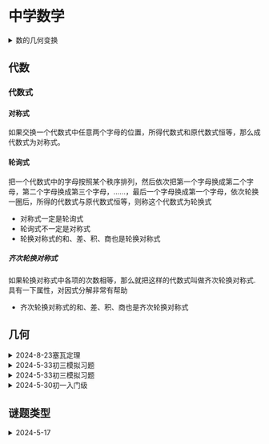 # 中学数学


<details>
<summary>数的几何变换</summary>
让我们从另外一个角度来看到数字，会发现实数与复数一样自然！
<b>对称与变换</b>，对称性指的是在某种操作下使物体保持不变的性质。
<p>1. 正方形旋转90度后，旋转对称</p>
<p>2. 沿着直线方向移动一段距离，称为平移对称</p>
<p>3. 放大或缩小任何几何平面图形，称为扩张/缩放对称性</p>
<p>4. 反射</p>

现在用上面定义的几何语言来重新定义数字与运算。
<p>现在想象有一个平面，中间有一条水平直线，把数字0放在中间，把正实数放在0的右边，把负实数放在左边，这就是熟悉的数轴。</p>
<p>现在有一个几何对象，一条直线，将直线平移x个数字会产生什么结果呢？数字0将位于x的位置，数字1位于x+1的位置，即平移变换对应于平移方向就是加减运算</p>
<p>现在进行扩展或缩放变换，这相当于乘法与除法运算，就看你变换的数字是大于1还是小于1，是1就是变换成自己，恒等变换</p>
<p>如果将数轴通过0点作发射，这种情况下就会产生1变成-1，相当于乘数是负数的乘法运算，反射对应于乘以-1.如果连续反射两次了？(-1)(-1)=1,也是恒等变换</p>
<p>自此利用几何变换引起数轴上实数的变化，就是对应于四种基本运算。但还忽略了一种变换，那就是旋转变换。<br/>
这时需要我们从直线上的点拓展到平面上任意点。这个认识，<b>就是平面上的几何点对应着数字，但不一定是实数</b>。<br/>
考虑逆时针旋转90度，这时对应什么变换呢？不会是加减运算，假设是乘除运算，即逆时针旋转90度对应于乘以<b>某个数</b>，这样得到通过0的竖直的直线。
现在需要知道乘以了某个数是什么，我们跟踪数字1的变化，因为乘以1就是恒等变换。<br/>
数字1逆时针旋转90度得到数字(0,1),继续逆时针旋转90度得到数字-1，这样就存在一个数，满足这样的性质<var>(0,1)<sub>2</sub></var>=-1.称这个数字为i，这样逆旋转90度就是乘以数字i。<br/>
16 世纪的时候，当时数学家发现一维数轴并不是完整的图景。他们需要“发明”这个神秘的数字，称之为虚数单位，即i² = -1，以便计算三次多项式方程的解。
</p>

$$
\text{一般来说，可以通过乘以复数}e^{(\theta i)}\text{来获得任意角度} \theta \text{的旋转,其中}e\text{是自然对数的底数，}\theta\text{是以弧度表示的旋转角度。现在可以使用这个语言来解释欧拉恒等式}
$$

$e^{\pi i} + 1 = 0 \to e^{\pi i} = -1$

它表示的是将平面上的某个点逆时针旋转180度的几何变换与通过(0,0)反射该点相同而已。

</details>

## 代数

### 代数式

#### 对称式

如果交换一个代数式中任意两个字母的位置，所得代数式和原代数式恒等，那么成代数式为对称式。

#### 轮询式

把一个代数式中的字母按照某个秩序排列，然后依次把第一个字母换成第二个字母，第二个字母换成第三个字母，……，最后一个字母换成第一个字母，依次轮换一圈后，所得的代数式与原代数式恒等，则称这个代数式为轮换式

- 对称式一定是轮询式
- 轮询式不一定是对称式
- 轮换对称式的和、差、积、商也是轮换对称式

##### 齐次轮换对称式

如果轮换对称式中各项的次数相等，那么就把这样的代数式叫做齐次轮换对称式. 具有一下属性，对因式分解非常有帮助

- 齐次轮换对称式的和、差、积、商也是齐次轮换对称式

## 几何

<details>
<summary>2024-8-23塞瓦定理</summary>

- [一个很哇塞的定理 ](https://mp.weixin.qq.com/s/teDnXG-v53GHxvdlrND-DA)

你有没有发现这样一个现象：三角形的三条高线（或其延长线）、三条角平分线、三条中线都会分别交于一点。你可以试着画出各种不同三角形的高线（或其延长线）、角平分线、中线，会发现无论什么样的三角形，它的三条高线（或其延长线）都会交于同一个点，角平分线和中线也是如此。

“塞瓦定理”记录在塞瓦（Giovanni Ceva，1648～1734，意大利水利工程师，数学家）于1678年发表的《直线论》一书中。“塞瓦定理”是塞瓦的重大发现，因此后世以他的名字来命名，将其称为“塞瓦定理”。

</details>

<details>
<summary>2024-5-33初三模拟习题</summary>

[几何之旅：塞瓦定理与角元塞瓦定理——角格点问题的通解方法](https://zhuanlan.zhihu.com/p/122455316?utm_campaign=shareopn&utm_medium=social&utm_psn=1781370747668807680&utm_source=wechat_session)

</details>

<details>
<summary>2024-5-33初三模拟习题</summary>

$$
\text{在} \vartriangle{ABC},AB=AC,\angle{ABC}=2\alpha,(\alpha \lt \alpha 90^{\circ}), D\text{是}BC\text{中点},E\text{是}BD\text{中点}. \newline
\text{连接}AE,\text{将射线}AE\text{绕点}A\text{逆时针旋转}\alpha\text{得到射线}AM,\text{过点}E\text{作} EF \perp AE \text{交射线} AM \text{于点} F. \newline
(1) \text{a. 依题意补全图形} \newline
\text{b. 求证} \angle{B} = \angle{AFE} \newline
(2) \text{连接}CF,DF,\text{用等式表示}CF,DF\text{之间的数量关系，并证明。}
$$

![2024-6-6](/images/geogebra/geogebra-2024-6-6.png)

解体：(1a)

$\text{作}EF \perp AE \text{交}AM\text{于点}F$

(1b)

$\text{由题意可知} \angle{BAD}, \angle{EAF} \text{都是} \alpha, \text{两个三角形都是直角三角形，另外两个角}\angle{B},\angle{AFE}\text{必然相等}$

（2）遇到证明线段关系的几何问题，由于不能测量必然想着把线段放在三角形中去推理其数量关系。

从几何角度来思考，题意中也提到旋转，把三角形EDF绕点E旋转180°后得到了三角形BEF'，这是两个全等三角形，因此线段DF等于线段BF'。

$$
\text{连接线段}AF'，\text{可知}AFF'\text{是等腰三角形}, \angle{EAF'}\text{和}\angle{EAF}\text{相等于}\alpha. \newline
\text{三角形}ABF'\text{和三角形}ACF\text{是全等三角形，是旋转}\alpha\text{角度的相等三角形，这样线段}BF'\text{和线段}CF\text{相等}
$$

这样就得到两个线段FC和DF是相等的，数量关系就是相等。

这个解法还是太几何化了，需要很强的洞擦力，还有一种策略就是把需要证明的目标纳入已知，这样就可以增加很多几何性质，思路就会更容易打开一些。

如果线段DF和CF相等，那么三角形DCF是等腰三角形，等腰三角形的常见性质是**顶点到底边的垂线，其垂足也是底边的中点**。用数学语言即，点F到边CD的投影点
就是这个线段的中点。这样就从证明边相等变成了证明点F到边DC的垂足不变。

$$
\text{由(1b)证明了}\angle{B}=\angle{AFE} \to \angle{AFE}=\angle{ACB} \newline
\text{由于三角形}AFE\text{是直角三角形，可以推出AEFC四点共圆, 是由同弧AE所对圆周角相等，由同弧EF可以推出}\angle{EAF}=\angle{ECF}=\alpha \newline
\angle{ACF}=\angle{ECF}+\angle{ACB}=\angle{EAF}+\angle{ACB}=\alpha+\angle{B}=\frac{\pi}{2} \to \text{ACF是直角三角形}
$$

有了这些基础后，直接坐标化，以点D为原点，依题意有如下代数关系

$$
\text{点}D(0,0), \text{点}A(0,a), \text{点}B(-c,0), \text{点}E(-\frac{c}{2},0), \text{点}C(c,0), \text{并设点}F(x,y) \newline
\text{由两个直角三角形AEF和ACF理由毕达哥拉斯定理-勾股定理有} AE^{2} + EF^{2} = AF^{2} = AC^{2} + CF^{2} \newline 
(-\frac{c}{2} - 0)^2 + (0 - a)^2 + (-frac{c}{2} - x)^2 + (0 - y)^2 = (c - 0)^2 + (0 - a)^2 + (x - c)^2 + (y - 0)^2 \newline
\to 3cx^2 = \frac{3}{2}c^2 \to x = \frac{1}{2}c
$$

这样确认了点F的在边DC的垂足是中心点，即DFC是等腰三角形，则线段DF等于线段CF。

[参考来源](https://mp.weixin.qq.com/s/1qPL3lE5eBai-V0VP8o_0Q)

</details>


<details>
<summary>2024-5-30初一入门级</summary>

$\text{已知} AB=AC=5,BC=6,BD=AE, AF \perp DE,\text{求解}\frac{AF}{DE}=?$

![2024-5-30](/images/geogebra/geogebra-2024-5-30.png '图1')

因为题目只是求值，提示采用特殊值法，设点D是AB的中点，依题意E也是中点，即DE是等腰三角形ABC的中位线，DE=0.5BC=3，此时AF是三角形ABC的中垂线
BF=3，根据毕达哥拉斯定理，AF=4, 即结果为

$\frac{AF}{DE}=\frac{4}{3}$

如果是证明题的化，如何处理呢？特殊值法时类似的思路，当D是不是中点时，始终有AF垂直于DE，随着D点移动时F也跟随移动，旋转出来两个角。

要显示两个角，就需要三角形，作辅助线如下：作三角形ABC的垂线AM，过D点作BC的平行线DP，过E点作BC的垂线，交DP延长线于G。EDG和FAM就是旋转出来的两个角了。

![2024-5-30a](/images/geogebra/geogebra-2024-5-30a.png '图1辅助线')

现在问题就变化为证明角EDG等于角FAM。

由三角形外角和等于不相邻两个内角的和，有

$\angle{AFM} = \angle{C} + \angle{CAF}$

另一个角DEG较复杂些，需要用到三角形内角和定理和平角定义

$$
\angle{DEG} = \pi - \angle{CEG} - \angle{AED} & \text{--三角形内角和等于180} \newline
= \pi - (\frac{\pi}{2} - \angle{C}) - (\frac{\pi}{2} - \angle{CAF}) \newline
= \angle{C} + \angle{CAF}
$$

显然角AFM和角DEG相等，也推出角EDG和角FAM相等。此时这两个直角三角形相似。根据三角形相似性有

$\frac{AF}{DE}=\frac{AM}{DG}$

于是问题转为求解

$\frac{AM}{DG}=?$

由题意，根据毕达哥拉斯定理很容易得到AM=4，而DG=DP+PG，且根据题意有BD=AE，由三角形相似性且为直角三角形且有斜边相等，即三角形APD与三角形ENC全等。

DG=DP+PG=NC+MN=MC=3，所以有

$\frac{AF}{DE}=\frac{AM}{DG}=\frac{4}{3}$

从几何原理上看，本题涉及到所谓的第一余弦定理，三角形ABC三条边为a，b，c，三边对应的角分别为A，B，C，则有。

$$
a = bcos\angle{C} + ccos\angle{B} \newline
b = acos\angle{C} + ccos\angle{A} \newline
c = acos\angle{B} + bcos\angle{A} \newline
$$

其具有轮换对称形式，在本题中动点D、E所带动的其他点形成的轨迹构成了两个等角的直角三角形，思路也是来源于此。

在没有刻度尺的几何平面问题中，若想讨论线段的数量关系，第一反应就是将这些线段放到三角形中去思考，这样一来，三角形带着数量关系的定理等着我们去运用，有
- 毕达哥拉斯定理，即勾股定理 
- 角平分线定理
- 正弦定理
- 余弦定理
- 射影定理
- 第一余弦定理

</details>

## 谜题类型

<details>
<summary>2024-5-17</summary>

设“可怕新冠”为4位数，“新冠不可怕”为5位数，“进”，“退”为不同的一位素数，相同汉字代表相同的数字，求解谜题：

$\overline{\text{可怕新冠}} \div \text{退} \times \text{进}!! \times \text{进}!! \times \text{进}!! = \overline{\text{新冠不可怕}}$

其中n!!表示双阶乘，或超阶乘，其定义是
- n为正偶数时，n!!表示从n开始递减的所有正偶数的乘积
- n为正奇数时，n!!表示从n开始递减的所有正奇数的乘积
- 3!! = 3 x 1 = 3
- 5!! = 5 x 3 x 1 = 15
- 7!! = 7 x 5 x 3 x 1 = 105

解：

$$
\text{设} x= \overline{\text{可怕}}, y = \overline{\text{新冠}} p = \text{进}, q = \text{退}, t = \text{不}, \text{则} \newline
\{p,q\} \sube \{3,5,7\} \newline
\text{若}p=7, \text{则等式左值}  \ge 1000 \div 5!! \times (7!!)^3 > 99999, \text{超过5位数，引出矛盾} \newline
$$

现在排除了一种情况，现在就剩下的四种情况讨论一下

$$
\text{设}p=3, \text{则}q=5\text{或}7 \newline
q=5\text{时}, (100x+y) \div 5!! \times (3!!)^3 = (1000y + 100t + x) \implies 9(100x + y) = 5(1000y + 100t + x) \implies 895x = 4991y + 500t \implies 179 \times 5x = 4991y + 500t  \newline
\text{观察式子可得出} \implies 179x = 4991y \div 5 + 100t \implies 5 \mid y \implies y \ge 5 \implies \text{式子右边} \ge 4991 * 5 = 24955, \text{引出矛盾}
$$

> **Note**
> 这里涉及到模运算，从初中就是一直卡在我头脑中的问题了，不清楚如何引出矛盾的过程的。

$$
q=7\text{时}, (100x+y) \div 7!! \times (3!!)^3 = (1000y + 100t + x) \implies 9(100x + y) = 35(1000y + 100t + x) \implies 865x = 34991y + 3500t \newline
\text{与上同理可得出} \implies 5 \mid y \implies y \ge 5 \implies \text{式子右边} \ge 34991 * 5 = 174955, \text{引出矛盾}
$$

此时可得知p=5，剩下两种情况

$$
q=3\text{时}, (100x+y) \div 3!! \times (5!!)^3 = (1000y + 100t + x) \implies 1125(100x + y) = 1000y + 100t + x \implies 112499x + 125y = 100t \text{引出矛盾} \newline
q=7\text{时}, (100x+y) \div 7!! \times (5!!)^3 = (1000y + 100t + x) \implies 225(100x + y) = 7(1000y + 100t + x) \implies 22493x = 6775y + 700t \newline
\implies 271(83x - 25y) = 700t \implies 271 \mid t \implies t = 0 \newline
\implies 83x = 25y \implies x = 25, y = 83. \newline
\text{最后的解就是} 2583 \div 7!! \times 5!! \times 5!! \times 5!! = 83025
$$

</details>